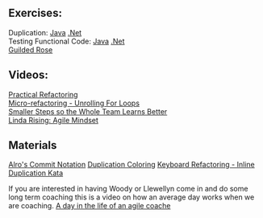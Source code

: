 ## Exercises:
Duplication:
[Java](https://github.com/LearnWithLlew/TestingFunctionalCodeKata.Java)   [.Net](https://github.com/LearnWithLlew/TestingFunctionalCodeKata.Net)  
Testing Functional Code:
[Java](https://github.com/LearnWithLlew/TestingFunctionalCodeKata.Java) [.Net](https://github.com/LearnWithLlew/TestingFunctionalCodeKata.Net)  
[Guilded Rose](https://github.com/emilybache/GildedRose-Refactoring-Kata)



## Videos:
[Practical Refactoring](https://www.youtube.com/watch?v=aWiwDdx_rdo)  
[Micro-refactoring - Unrolling For Loops](https://www.youtube.com/watch?v=tQjUKQxFXuE)  
[Smaller Steps so the Whole Team Learns Better](https://www.youtube.com/watch?v=8H4vmtNItcY)  
[Linda Rising: Agile Mindset](https://www.youtube.com/watch?v=SMvVJwwMn5A)

## Materials
[Alro's Commit Notation](https://github.com/RefactoringCombos/ArlosCommitNotation)
[Duplication Coloring](https://github.com/LearnWithLlew/DuplicationColoringBook)
[Keyboard Refactoring - Inline](https://github.com/LearnWithLlew/KeyboardShortcutKatas.java)
[Duplication Kata](https://github.com/LearnWithLlew/DuplicationKata.java)

If you are interested in having Woody or Llewellyn come in and do some long term coaching this is a video on how an average day works when we are coaching.
[A day in the life of an agile coache](https://www.youtube.com/watch?v=7iPybzyYZbU)
